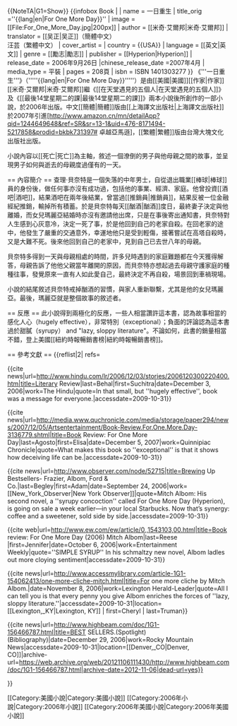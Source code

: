 {{NoteTA|G1=Show}}
{{infobox Book |
| name             = 一日重生
| title_orig       =''{{lang|en|For One More Day}}''
| image            = [[File:For_One_More_Day.jpg|200px]]
| author           = [[米奇·艾爾邦|米奇·艾爾邦]]
| translator       = [[吴正|吴正]]（簡體中文）<br /> 汪芸（繁體中文）
| cover_artist     = 
| country          = {{USA}}
| language         = [[英文|英文]]
| genre            = [[勵志|勵志]]
| publisher        = [[Hyperion|Hyperion]]
| release_date     = 2006年9月26日
|chinese_release_date =2007年4月
| media_type       = 平裝
| pages            = 208頁
| isbn             = ISBN 1401303277
}}
《'''一日重生'''》（'''''{{lang|en|For One More Day}}'''''）是由[[美國|美國]][[作家|作家]][[米奇·艾爾邦|米奇·艾爾邦]]繼《[[在天堂遇見的五個人|在天堂遇見的五個人]]》及《[[最後14堂星期二的課|最後14堂星期二的課]]》兩本小說後所創作的一部小說，於2006年出版。中文[[簡體|簡體]]版由[[上海譯文出版社|上海譯文出版社]]於2007年引進<ref>[http://www.amazon.cn/mn/detailApp?qid=1244649648&ref=SR&sr=13-1&uid=476-8171494-5217858&prodid=bkbk731397# 卓越亞馬遜]</ref>，[[繁體|繁體]]版由台灣大塊文化出版社出版。

小說內容以[[死亡|死亡]]為主軸，敘述一個潦倒的男子與他母親之間的故事，並呈現男子如何與逝去的母親度過僅有的一天。

== 內容簡介 ==
查理·貝奈特是一個失落的中年男士，自從退出職業[[棒球|棒球]]員的身份後，做任何事亦沒有成功過，包括他的事業、經濟、家庭。他曾投資[[酒吧|酒吧]]，結果酒吧在兩年後結業，曾當過[[推銷員|推銷員]]，結果反被一位金融經紀推銷，輸掉所有積蓄。於是貝奈特每天[[酗酒|酗酒]]度日，最終妻子決定與他離婚，而女兒瑪麗亞結婚時亦沒有邀請他出席，只是在事後寄出通知書，貝奈特對人生感到心灰意冷，決定一死了事，於是他回到自己的老家自殺。在回老家的途中，他發生了嚴重的交通意外，幸運地他只是受到輕傷，接著嘗試在高塔自殺時，又是大難不死。後來他回到自己的老家中，見到自己已去世八年的母親。

貝奈特多得到一天與母親相處的時間，許多兒時遇到的家庭難題都在今天獲得解答，母親告訴了他他父親當年離開的原因，而貝奈特亦想起過去母親守護家庭的種種往事，發覺原來一直有人如此愛自己，最終決定不再自殺，場景回到車禍現場。

小說的結尾敘述貝奈特戒掉酗酒的習慣，與家人重新聯繫，尤其是他的女兒瑪麗亞。最後，瑪麗亞就是整個故事的敘述者。

== 反應 ==
此小說得到兩極化的反應，一些人相當讚許這本書，認為故事相當的感化人心（hugely effective）<ref name="hindu-review" />，非常特別（exceptional）<ref name="quinn-review" />；負面的評論認為這本書過於甜膩（syrupy）<ref name="nyo-review" /><ref name="ew-review" /> and "lazy, sloppy literature"<ref name="lx-review" />。不論如何，此書的銷量相當不錯，登上美國[[紐約時報暢銷書榜|紐約時報暢銷書榜]]。<ref name="rmw-best" />

== 參考文獻 ==
{{reflist|2|
refs=

<ref name="hindu-review">{{cite news|url=http://www.hindu.com/lr/2006/12/03/stories/2006120300220400.htm|title=Literary Review|last=Behal|first=Suchitra|date=December 3, 2006|work=The Hindu|quote=In that small, but ''hugely effective'', book was a message for everyone.|accessdate=2009-10-31}}</ref>

<ref name="quinn-review">{{cite news|url=http://media.www.quchronicle.com/media/storage/paper294/news/2007/12/05/Artsentertainment/Book-Review.For.One.More.Day-3136779.shtml|title=Book Review: For One More Day|last=Agosto|first=Elisa|date=December 5, 2007|work=Quinnipiac Chronicle|quote=What makes this book so ''exceptional'' is that it shows how deceiving life can be.|accessdate=2009-10-31}}</ref>

<ref name="nyo-review">{{cite news|url=http://www.observer.com/node/52715|title=Brewing Up Bestsellers- Frazier, Albom, Ford & Co.|last=Begley|first=Adam|date=September 24, 2006|work=[[New_York_Observer|New York Observer]]|quote=Mitch Albom: His second novel, a ''syrupy concoction'' called For One More Day (Hyperion), is going on sale a week earlier—in your local Starbucks. Now that’s synergy: coffee and a sweetener, sold side by side.|accessdate=2009-10-31}}</ref>

<ref name="ew-review">{{cite web|url=http://www.ew.com/ew/article/0,,1543103,00.html|title=Book review: For One More Day (2006) Mitch Albom|last=Reese |first=Jennifer|date=October 6, 2006|work=Entertainment Weekly|quote=''SIMPLE SYRUP'' In his schmaltzy new novel, Albom ladles out more cloying sentiment|accessdate=2009-10-31}}</ref>

<ref name="lx-review">{{cite news|url=http://www.accessmylibrary.com/article-1G1-154062413/one-more-cliche-mitch.html|title=For one more cliche by Mitch Albom.|date=November 8, 2006|work=Lexington Herald-Leader|quote=All I can tell you is that every penny you give Albom enriches the forces of ''lazy, sloppy literature.''|accessdate=2009-10-31|location=[[Lexington,_KY|Lexington, KY]] | first=Cheryl | last=Truman}}</ref>

<ref name="rmw-best">{{cite news|url=http://www.highbeam.com/doc/1G1-156466787.html|title=BEST SELLERS.(Spotlight)(Bibliography)|date=December 29, 2006|work=Rocky Mountain News|accessdate=2009-10-31|location=[[Denver,_CO|Denver, CO]]|archive-url=https://web.archive.org/web/20121106111430/http://www.highbeam.com/doc/1G1-156466787.html|archive-date=2012-11-06|dead-url=yes}}</ref>

}}

[[Category:美國小說|Category:美國小說]]
[[Category:2006年小說|Category:2006年小說]]
[[Category:2006年美國小說|Category:2006年美國小說]]